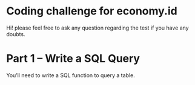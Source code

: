 # Coding challenge for economy.id

Hi! please feel free to ask any question regarding the test if you have any doubts.

# Part 1 – Write a SQL Query

You’ll need to write a SQL function to query a table.
